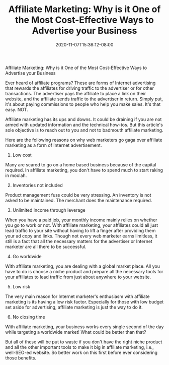 ﻿---
title: "Affiliate Marketing: Why is it One of the Most Cost-Effective Ways to Advertise your Business"
date: 2020-11-07T15:36:12-08:00
description: "Articles-Marketing Tips for Web Success"
featured_image: "/images/Articles-Marketing.jpg"
tags: ["Articles Marketing"]
---

Affiliate Marketing: Why is it One of the Most Cost-Effective Ways to Advertise your Business

Ever heard of affiliate programs? These are forms of Internet advertising that rewards the affiliates for driving traffic to the advertiser or for other transactions. The advertiser pays the affiliate to place a link on their website, and the affiliate sends traffic to the advertiser in return. Simply put, it's about paying commissions to people who help you make sales. It's that easy. NOT. 

Affiliate marketing has its ups and downs. It could be draining if you are not armed with updated information and the technical how-tos. But this article's sole objective is to reach out to you and not to badmouth affiliate marketing.

Here are the following reasons on why web marketers go gaga over affiliate marketing as a form of Internet advertisement.

1. Low cost

Many are scared to go on a home based business because of the capital required. In affiliate marketing, you don't have to spend much to start raking in moolah.

2. Inventories not included

Product management fuss could be very stressing. An inventory is not asked to be maintained. The merchant does the maintenance required.

3. Unlimited income through leverage

When you have a paid job, your monthly income mainly relies on whether you go to work or not. With affiliate marketing, your affiliates could all just lead traffic to your site without having to lift a finger after providing them your ad copy and links. Though not every web marketer earns limitless, it still is a fact that all the necessary matters for the advertiser or Internet marketer are all there to be successful. 

4. Go worldwide

With affiliate marketing, you are dealing with a global market place. All you have to do is choose a niche product and prepare all the necessary tools for your affiliates to lead traffic from just about anywhere to your website.

5. Low risk
 
The very main reason for Internet marketer's enthusiasm with affiliate marketing is its having a low risk factor. Especially for those with low budget set aside for advertising, affiliate marketing is just the way to do it.

6. No closing time

With affiliate marketing, your business works every single second of the day while targeting a worldwide market! What could be better than that?

But all of these will be put to waste if you don't have the right niche product and all the other important tools to make it big in affiliate marketing, i.e., well-SEO-ed website. So better work on this first before ever considering those benefits.




